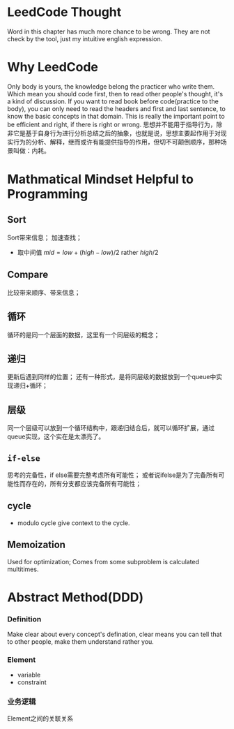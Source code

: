 # LeedCode Thought
Word in this chapter has much more chance to be wrong.
They are not check by the tool, just my intuitive english expression.
# Why LeedCode
Only body is yours, the knowledge belong the practicer who write them.
Which mean you should code first, then to read other people's thought, it's a kind of discussion.
If you want to read book before code(practice to the body), you can only need to read the headers and first and last sentence, to know the basic concepts in that domain.
This is really the important point to be efficient and right, if there is right or wrong.
思想并不能用于指导行为，除非它是基于自身行为进行分析总结之后的抽象，也就是说，思想主要起作用于对现实行为的分析、解释，继而或许有能提供指导的作用，但切不可颠倒顺序，那种场景叫做：内耗。
# Mathmatical Mindset Helpful to Programming
## Sort
Sort带来信息；
加速查找；
- 取中间值
$mid = low + (high - low) / 2$ rather $high / 2$
## Compare
比较带来顺序、带来信息；
## 循环
循环的是同一个层面的数据，这里有一个同层级的概念；
## 递归
更新后遇到同样的位置；
还有一种形式，是将同层级的数据放到一个queue中实现递归+循环；
## 层级
同一个层级可以放到一个循环结构中，跟递归结合后，就可以循环扩展，通过queue实现，这个实在是太漂亮了。
## `if-else`
思考的完备性，if else需要完整考虑所有可能性；
或者说ifelse是为了完备所有可能性而存在的，所有分支都应该完备所有可能性；
## cycle
- modulo
cycle give context to the cycle.
## Memoization
Used for optimization;
Comes from some subproblem is calculated multitimes.

# Abstract Method(DDD)
### Definition
Make clear about every concept's defination, clear means you can tell that to other people, make them understand rather you.

### Element
- variable
- constraint
### 业务逻辑
Element之间的关联关系
